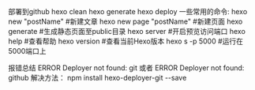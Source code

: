 部署到github
hexo clean
hexo generate
hexo deploy
一些常用的命令:
hexo new "postName" #新建文章
hexo new page "postName" #新建页面
hexo generate #生成静态页面至public目录
hexo server #开启预览访问端口
hexo help #查看帮助
hexo version #查看当前Hexo版本
hexo s -p 5000 #运行在5000端口上

报错总结
ERROR Deployer not found: git 或者 ERROR Deployer not found: github
解决方法： npm install hexo-deployer-git --save